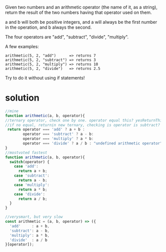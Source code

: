 Given two numbers and an arithmetic operator (the name of it, as a string), return the result of the two numbers having that operator used on them.

a and b will both be positive integers, and a will always be the first number in the operation, and b always the second.

The four operators are "add", "subtract", "divide", "multiply".

A few examples:

```
arithmetic(5, 2, "add")      => returns 7
arithmetic(5, 2, "subtract") => returns 3
arithmetic(5, 2, "multiply") => returns 10
arithmetic(5, 2, "divide")   => returns 2.5
```
Try to do it without using if statements!

# solution

```js
//mine
function arithmetic(a, b, operator){
//ternary operator, check one by one. operator equal this? yesReturnThis : returnThisIfNo
//if no equal, returnin new ternary, checking is operator is subtract? so on until operator are undefined;
 return operator === 'add' ? a + b : 
        operator === 'subtract' ? a - b:
        operator === 'multiply' ? a * b: 
        operator === 'divide' ? a / b : "undefined arithmetic operator"; 
}
//mostvoted fastest
function arithmetic(a, b, operator){
  switch(operator) {
    case 'add':
      return a + b;
    case 'subtract':
      return a - b;
    case 'multiply':
      return a * b;
    case 'divide':
      return a / b;
  }
}

//verysmart, but very slow
const arithmetic = (a, b, operator) => ({
  'add'     : a + b,
  'subtract': a - b,
  'multiply': a * b,
  'divide'  : a / b
}[operator]);
```